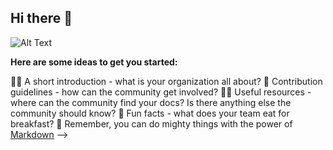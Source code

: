 ## Hi there 👋

![Alt Text](https://www.google.com/imgres?imgurl=http%3A%2F%2Fgeftwap.org%2Ftwap-project%2Fpartners%2Fpartner-logos%2Fgroundwater-partners%2Figrac%2Fdownload&tbnid=g0l5TlwGmAQ_BM&vet=12ahUKEwir_N-ugOyCAxXRy6QKHVzGBGcQMygDegQIARBJ..i&imgrefurl=http%3A%2F%2Fgeftwap.org%2Ftwap-project%2Fpartners%2Fpartner-logos%2Fgroundwater-partners%2Figrac%2Fview&docid=NDVXhGejiHqNaM&w=1200&h=408&q=IGRAC%20logo&ved=2ahUKEwir_N-ugOyCAxXRy6QKHVzGBGcQMygDegQIARBJ)

**Here are some ideas to get you started:**

🙋‍♀️ A short introduction - what is your organization all about?
🌈 Contribution guidelines - how can the community get involved?
👩‍💻 Useful resources - where can the community find your docs? Is there anything else the community should know?
🍿 Fun facts - what does your team eat for breakfast?
🧙 Remember, you can do mighty things with the power of [Markdown](https://docs.github.com/github/writing-on-github/getting-started-with-writing-and-formatting-on-github/basic-writing-and-formatting-syntax)
-->
